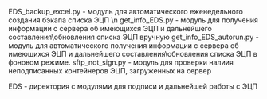 EDS_backup_excel.py - модуль для автоматического еженедельного создания бэкапа списка ЭЦП \n
get_info_EDS.py - модуль для получения информации с сервера об имеющихся ЭЦП и дальнейшего составления\обновления списка ЭЦП вручную
get_info_EDS_autorun.py - модуль для автоматического получения информации с сервера об имеющихся ЭЦП и дальнейшего составления\обновления списка ЭЦП в фоновом режиме.
sftp_not_sign.py - модуль для проверки налиия неподписанных контейнеров ЭЦП, загруженных на сервер

EDS - директория с модулями для подписи и дальнейшей работы с ЭЦП
